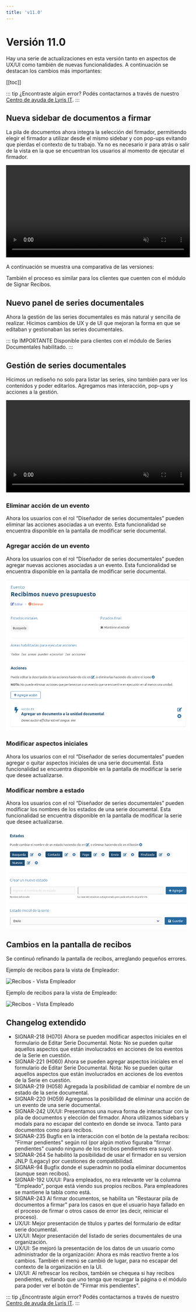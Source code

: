 ```yaml
---
title: 'v11.0'
---
```


# Versión 11.0

Hay una serie de actualizaciones en esta versión tanto en aspectos de UX/UI como también de nuevas funcionalidades. A continuación se destacan los cambios más importantes:

[[toc]]

::: tip ¿Encontraste algún error?
Podés contactarnos a través de nuestro [Centro de ayuda de Lyris IT](https://soporte-lyris.atlassian.net/servicedesk/customer/portals).
:::

## Nueva sidebar de documentos a firmar

La pila de documentos ahora integra la selección del firmador, permitiendo elegir el firmador a utilizar desde el mismo sidebar y con pop-ups evitando que pierdas el contexto de tu trabajo. Ya no es necesario ir para atrás o salir de la vista en la que se encuentran los usuarios al momento de ejecutar el firmador.


<video width="100%" autoplay loop muted>
  <source :src="$withBase('/images/v11/sidebar-firmador-demo.webm')" type="video/webm">
  Your browser does not support the video tag.
</video> 

A continuación se muestra una comparativa de las versiones:


<ClientOnly>
  <ImageCompare left-url="/images/v11/sidebar-firmador-old.png" right-url="/images/v11/sidebar-firmador-new.png" description="A la izquierda se encuentra la versión anterior, a la derecha, la nueva. Podés comparar utilizando la barra central."/>
</ClientOnly>

También el proceso es similar para los clientes que cuenten con el módulo de Signar Recibos.

## Nuevo panel de series documentales

Ahora la gestión de las series documentales es más natural y sencilla de realizar. Hicimos cambios de UX y de UI que mejoran la forma en que se editaban y gestionaban las series documentales.

<ClientOnly>
  <ImageCompare left-url="/images/v11/series-documentales02.png" right-url="/images/v11/series-documentales01.png" description="A la izquierda se encuentra la versión anterior, a la derecha, la nueva. Podés comparar utilizando la barra central."/>
</ClientOnly>

::: tip IMPORTANTE
Disponible para clientes con el módulo de Series Documentales habilitado.
:::

## Gestión de series documentales

Hicimos un rediseño no solo para listar las series, sino también para ver los contenidos y poder editarlos. Agregamos mas interacción, pop-ups y acciones a la gestión.

<video width="100%" autoplay loop muted>
  <source :src="$withBase('/images/v11/series.webm')" type="video/webm">
  Your browser does not support the video tag.
</video> 

### Eliminar acción de un evento

Ahora los usuarios con el rol “Diseñador de series documentales” pueden eliminar las acciones asociadas a un evento. Esta funcionalidad se encuentra disponible en la pantalla de modificar serie documental.

### Agregar acción de un evento

Ahora los usuarios con el rol “Diseñador de series documentales” pueden agregar nuevas acciones asociadas a un evento. Esta funcionalidad se encuentra disponible en la pantalla de modificar serie documental.

<img src="/images/v11/series-eventos02.png">

### Modificar aspectos iniciales

Ahora los usuarios con el rol “Diseñador de series documentales” pueden agregar o quitar aspectos iniciales de una serie documental. Esta funcionalidad se encuentra disponible en la pantalla de modificar la serie que desee actualizarse.

### Modificar nombre a estado

Ahora los usuarios con el rol “Diseñador de series documentales” pueden modificar los nombres de los estados de una serie documental. Esta funcionalidad se encuentra disponible en la pantalla de modificar la serie que desee actualizarse.

<img src="/images/v11/series-estados.png">

## Cambios en la pantalla de recibos

Se continuó refinando la pantalla de recibos, arreglando pequeños errores.

Ejemplo de recibos para la vista de Empleador:

<img :src="$withBase('/images/v11/recibos01.png')" alt="Recibos - Vista Empleador">

Ejemplo de recibos para la vista de Empleado:

<img :src="$withBase('/images/v11/recibos02.png')" alt="Recibos - Vista Empleado">

## Changelog extendido

- SIGNAR-218 (H070) Ahora se pueden modificar aspectos iniciales en el formulario de Editar Serie Documental. Nota: No se pueden quitar aquellos aspectos que están involucrados en acciones de los eventos de la Serie en cuestión.
- SIGNAR-221 (H060) Ahora se pueden agregar aspectos iniciales en el formulario de Editar Serie Documental. Nota: No se pueden quitar aquellos aspectos que están involucrados en acciones de los eventos de la Serie en cuestión.
- SIGNAR-219 (H058) Agregada la posibilidad de cambiar el nombre de un estado de la serie documental.
- SIGNAR-220 (H059) Agregamos la posibilidad de eliminar una acción de un evento de una serie documental.
- SIGNAR-242 UX/UI: Presentamos una nueva forma de interactuar con la pila de documentos y elección del firmador. Ahora utilizamos sidebars y modals para no escapar del contexto en donde se invoca. Tanto para documentos como para recibos.
- SIGNAR-235 Bugfix en la interacción con el botón de la pestaña recibos: "Firmar pendientes" según rol (por algún motivo figuraba "firmar pendientes" cuando ninguno de los recibos pendientes era suyo).
- SIGNAR-264 Se habilitó la posibilidad de usar el firmador en su version JNLP (Legacy) por cuestiones de compatibilidad.
- SIGNAR-94 Bugfix donde el superadmin no podía eliminar documentos (aunque sean recibos).
- SIGNAR-192 UX/UI: Para empleados, no era relevante ver la columna "Empleado", porque está viendo sus propios recibos. Para empleadores se mantiene la tabla como está.
- SIGNAR-243 Al firmar documentos, se habilita un "Restaurar pila de documentos a firmar" para los casos en que el usuario haya fallado en el proceso de firmar o otros casos de error (es decir, reiniciar el proceso).
- UX/UI: Mejor presentación de títulos y partes del formulario de editar serie documental.
- UX/UI: Mejor presentación del listado de series documentales de una organización.
- UX/UI: Se mejoró la presentación de los datos de un usuario como administrador de la organización: Ahora es más reactivo frente a los cambios. También el menú se cambió de lugar, para no escapar del contexto de la organización en la UI.
- UX/UI: Al refrescar los recibos, también se chequea si hay recibos pendientes, evitando que uno tenga que recargar la página o el módulo para poder ver el botón de "Firmar mis pendientes".

::: tip ¿Encontraste algún error?
Podés contactarnos a través de nuestro [Centro de ayuda de Lyris IT](https://soporte-lyris.atlassian.net/servicedesk/customer/portals).
:::